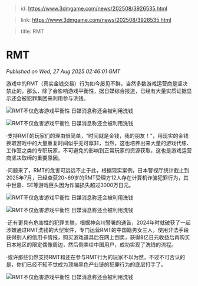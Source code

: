 > id: https://www.3dmgame.com/news/202508/3926535.html

> link: https://www.3dmgame.com/news/202508/3926535.html

> title: RMT

# RMT
_Published on Wed, 27 Aug 2025 02:46:01 GMT_

游戏中的RMT（真实金钱交易）行为如今屡见不鲜，当然多数游戏运营商是坚决禁止的，那么，除了会影响游戏平衡性，据日媒综合报道，已经有大量实质证据显示还会被犯罪集团来利用参与洗钱。

![RMT不仅危害游戏平衡性 日媒消息称还会被利用洗钱](https://img.3dmgame.com/uploads/images/news/20250827/1756262593_800710.png)

![RMT不仅危害游戏平衡性 日媒消息称还会被利用洗钱](https://img.3dmgame.com/uploads/images/news/20250827/1756262598_447833.png)

·支持RMT的玩家们的理由很简单，“时间就是金钱，我的朋友！”，用现实的金钱换取游戏中的大量重复时间似乎无可厚非，当然，这也培养出来大量的游戏代练、工作室之类的专职玩家，不可避免的影响到正常玩家的资源获取，这也是游戏运营商坚决取缔的重要原因。

·问题来了，RMT的危害可远远不止于此，根据现实案例，日本警视厅统计截止到2025年7月，已经查获20~69岁的RMT受理方12人存在计算机诈骗犯罪行为，其中世嘉、SE等游戏巨头因为诈骗损失超过3000万日元。

![RMT不仅危害游戏平衡性 日媒消息称还会被利用洗钱](https://img.3dmgame.com/uploads/images/news/20250827/1756262692_382743.png)

![RMT不仅危害游戏平衡性 日媒消息称还会被利用洗钱](https://img.3dmgame.com/uploads/images/news/20250827/1756262692_604379.png)

·还有更具有危害性的犯罪关联，根据神奈川警署的通告，2024年时就破获了一起涉嫌通过RMT洗钱的大型案件，专门运营RMT的中国籍男女三人，使用非法手段获得别人的信用卡情报，购买游戏道具后在网上倒卖，获得8亿日元收益后再购买日本地区的限定偶像周边，然后倒卖给中国用户，成功实现了洗钱的流程。

·或许那些仍然支持RMT和还在参与RMT行为的玩家不以为然，不过不可否认的是，你们已经不知不觉成为顶端黑色产业链的犯罪行为的底层打手了。

![RMT不仅危害游戏平衡性 日媒消息称还会被利用洗钱](https://img.3dmgame.com/uploads/images/news/20250827/1756262611_510775.png)
